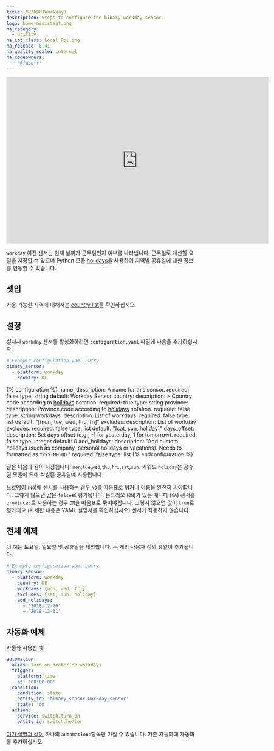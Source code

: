 ```yaml
---
title: 워크데이(Workday)
description: Steps to configure the binary workday sensor.
logo: home-assistant.png
ha_category:
  - Utility
ha_iot_class: Local Polling
ha_release: 0.41
ha_quality_scale: internal
ha_codeowners:
  - '@fabaff'
---
```


<div class='videoWrapper'>
<iframe width="690" height="437" src="https://www.youtube.com/embed/MQJvwuwz3Ig" frameborder="0" allow="accelerometer; autoplay; encrypted-media; gyroscope; picture-in-picture" allowfullscreen></iframe>
</div>

`workday` 이진 센서는 현재 날짜가 근무일인지 여부를 나타냅니다. 근무일로 계산할 요일을 지정할 수 있으며 Python 모듈 [holidays](https://pypi.python.org/pypi/holidays)을 사용하여 지역별 공휴일에 대한 정보를 연동할 수 있습니다.

## 셋업

사용 가능한 지역에 대해서는 [country list](https://github.com/dr-prodigy/python-holidays#available-countries)을 확인하십시오.

## 설정

설치시 `workday` 센서를 활성화하려면 `configuration.yaml` 파일에 다음을 추가하십시오.

```yaml
# Example configuration.yaml entry
binary_sensor:
  - platform: workday
    country: DE
```

{% configuration %}
name:
  description: A name for this sensor.
  required: false
  type: string
  default: Workday Sensor
country:
  description: >
    Country code according to [holidays](https://pypi.org/project/holidays/) notation.
  required: true
  type: string
province:
  description: Province code according to [holidays](https://pypi.org/project/holidays/) notation.
  required: false
  type: string
workdays:
  description: List of workdays.
  required: false
  type: list
  default: "[mon, tue, wed, thu, fri]"
excludes:
  description: List of workday excludes.
  required: false
  type: list
  default: "[sat, sun, holiday]"
days_offset:
  description: Set days offset (e.g., -1 for yesterday, 1 for tomorrow).
  required: false
  type: integer
  default: 0
add_holidays:
  description: "Add custom holidays (such as company, personal holidays or vacations). Needs to formatted as `YYYY-MM-DD`."
  required: false
  type: list
{% endconfiguration %}

일은 다음과 같이 지정됩니다: `mon`,`tue`,`wed`,`thu`,`fri`,`sat`,`sun`.
키워드 `holiday`은 공휴일 모듈에 의해 식별된 공휴일에 사용됩니다.

<div class='note warning'>

노르웨이 (`NO`)에 센서를 사용하는 경우 `NO`를 따옴표로 묶거나 이름을 완전히 써야합니다.
그렇지 않으면 값은 `false`로 평가됩니다.
온타리오 (`ON`)가 있는 캐나다 (`CA`) 센서를 `province:`로 사용하는 경우 `ON`을 따옴표로 묶어야합니다.
그렇지 않으면 값이 `true`로 평가되고 (자세한 내용은 YAML 설명서를 확인하십시오) 센서가 작동하지 않습니다.

</div>

## 전체 예제

이 예는 토요일, 일요일 및 공휴일을 제외합니다. 두 개의 사용자 정의 휴일이 추가됩니다.

```yaml
# Example configuration.yaml entry
binary_sensor:
  - platform: workday
    country: DE
    workdays: [mon, wed, fri]
    excludes: [sat, sun, holiday]
    add_holidays: 
      - '2018-12-26'
      - '2018-12-31'
```

## 자동화 예제

자동화 사용법 예 :

```yaml
automation:
  alias: Turn on heater on workdays
  trigger:
    platform: time
    at: '08:00:00'
  condition:
    condition: state
    entity_id: 'binary_sensor.workday_sensor'
    state: 'on'
  action:
    service: switch.turn_on
    entity_id: switch.heater
```

<div class='note'>

[여기 설명과 같이](/docs/configuration/devices/) 하나의 `automation:`항목만 가질 수 있습니다. 기존 자동화에 자동화를 추가하십시오.

</div>
